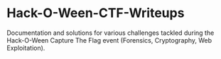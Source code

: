 # Hack-O-Ween-CTF-Writeups
Documentation and solutions for various challenges tackled during the Hack-O-Ween Capture The Flag event (Forensics, Cryptography, Web Exploitation).

